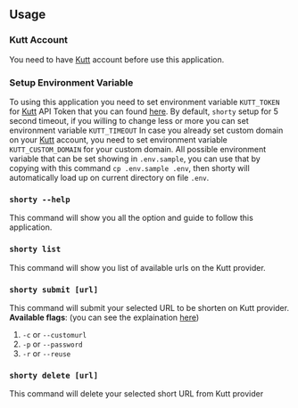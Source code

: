 ## Usage
### Kutt Account
You need to have [Kutt][1] account before use this application.

### Setup Environment Variable
To using this application you need to set environment variable `KUTT_TOKEN` for [Kutt][1] API Token that you can found [here](https://kutt.it/settings). By default, `shorty` setup for 5 second timeout, if you willing to change less or more you can set environment variable `KUTT_TIMEOUT`
In case you already set custom domain on your [Kutt][1] account, you need to set environment variable `KUTT_CUSTOM_DOMAIN` for your custom domain.
All possible environment variable that can be set showing in `.env.sample`, you can use that by copying with this command `cp .env.sample .env`, then shorty will automatically load up on current directory on file `.env`.

[1]: https://kutt.it

### `shorty --help`
This command will show you all the option and guide to follow this application.

### `shorty list`
This command will show you list of available urls on the Kutt provider.

### `shorty submit [url]`
This command will submit your selected URL to be shorten on Kutt provider.
__Available flags__: (you can see the explaination [here](https://github.com/thedevs-network/kutt#api))
1. `-c` or `--customurl`
1. `-p` or `--password`
1. `-r` or `--reuse`

### `shorty delete [url]`
This command will delete your selected short URL from Kutt provider
